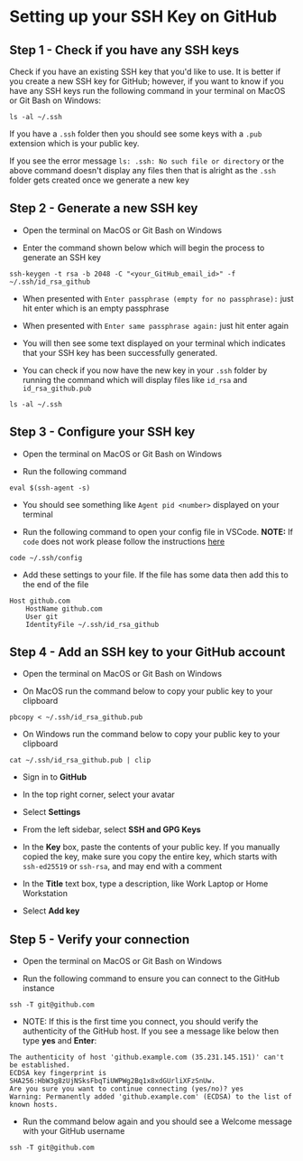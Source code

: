 # Setting up your SSH Key on GitHub

## Step 1 - Check if you have any SSH keys

Check if you have an existing SSH key that you'd like to use. It is better if you create a new SSH key for GitHub; however, if you want to know if you have any SSH keys run the following command in your terminal on MacOS or Git Bash on Windows:

```shell
ls -al ~/.ssh
```

If you have a `.ssh` folder then you should see some keys with a `.pub` extension which is your public key.

If you see the error message `ls: .ssh: No such file or directory` or the above command doesn't display any files then that is alright as the `.ssh` folder gets created once we generate a new key

## Step 2 - Generate a new SSH key

- Open the terminal on MacOS or Git Bash on Windows

- Enter the command shown below which will begin the process to generate an SSH key

```shell
ssh-keygen -t rsa -b 2048 -C "<your_GitHub_email_id>" -f ~/.ssh/id_rsa_github
```

- When presented with `Enter passphrase (empty for no passphrase):` just hit enter which is an empty passphrase

- When presented with `Enter same passphrase again:` just hit enter again

- You will then see some text displayed on your terminal which indicates that your SSH key has been successfully generated.

- You can check if you now have the new key in your `.ssh` folder by running the command which will display files like `id_rsa` and `id_rsa_github.pub`

```shell
ls -al ~/.ssh
```

## Step 3 - Configure your SSH key

- Open the terminal on MacOS or Git Bash on Windows

- Run the following command

```shell
eval $(ssh-agent -s)
```

- You should see something like `Agent pid <number>` displayed on your terminal

- Run the following command to open your config file in VSCode. **NOTE:** If `code` does not work please follow the instructions [here](https://code.visualstudio.com/docs/setup/mac#_launching-from-the-command-line)

```shell
code ~/.ssh/config
```

- Add these settings to your file. If the file has some data then add this to the end of the file

```
Host github.com
	HostName github.com
	User git
	IdentityFile ~/.ssh/id_rsa_github
```

## Step 4 - Add an SSH key to your GitHub account

- Open the terminal on MacOS or Git Bash on Windows

- On MacOS run the command below to copy your public key to your clipboard

```shell
pbcopy < ~/.ssh/id_rsa_github.pub
```

- On Windows run the command below to copy your public key to your clipboard

```shell
cat ~/.ssh/id_rsa_github.pub | clip
```

- Sign in to **GitHub**

- In the top right corner, select your avatar

- Select **Settings**

- From the left sidebar, select **SSH and GPG Keys**

- In the **Key** box, paste the contents of your public key. If you manually copied the key, make sure you copy the entire key, which starts with `ssh-ed25519` or `ssh-rsa`, and may end with a comment

- In the **Title** text box, type a description, like Work Laptop or Home Workstation

- Select **Add key**

## Step 5 - Verify your connection

- Open the terminal on MacOS or Git Bash on Windows

- Run the following command to ensure you can connect to the GitHub instance

```shell
ssh -T git@github.com
```

- NOTE: If this is the first time you connect, you should verify the authenticity of the GitHub host. If you see a message like below then type **yes** and **Enter**:

```
The authenticity of host 'github.example.com (35.231.145.151)' can't be established.
ECDSA key fingerprint is SHA256:HbW3g8zUjNSksFbqTiUWPWg2Bq1x8xdGUrliXFzSnUw.
Are you sure you want to continue connecting (yes/no)? yes
Warning: Permanently added 'github.example.com' (ECDSA) to the list of known hosts.
```

- Run the command below again and you should see a Welcome message with your GitHub username

```shell
ssh -T git@github.com
```
